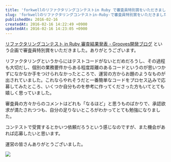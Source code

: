 ```yaml
---
title: 'forkwellのリファクタリングコンテストin Ruby で審査員特別賞をいただきました'
slug: 'forkwellのリファクタリングコンテストin-Ruby-で審査員特別賞をいただきました'
publishedOn: 2016-02-16
createdAt: 2016-02-16 14:22:49 +0900
updatedAt: 2016-02-16 14:23:05 +0900
---
```

[リファクタリングコンテスト in Ruby 審査結果発表 - Grooves開発ブログ](https://tech.grooves.com/entry/2016/02/03/forkwell_refactoring_contest) という企画で審査員特別賞をいただきました。ありがとうございます。

リファクタリングというからにはテストコードがないとだめだろうし、その過程も大切だし、個別の業務要件からある程度距離のあるコードというのが思いつかずになかなか手をつけられなかったところで、運営の方からお題のようなものが出されていました。これならやれそうだと一番簡単なコードをプロセス込みで応募してみたところ、いくつか自分ものを参考に作ってくださった方もいてとても嬉しく思っていました。

審査員の方々からのコメントはどれも「なるほど」と思うものばかりで、承認欲求が満たされつつも、自分の足りないところがわかってとても勉強になりました。

コンテストで受賞するとかいつ依頼だろうという感じなのですが、また機会があれば応募したいと思います。

運営の皆さんありがとうございました。

![](https://lh3.googleusercontent.com/9xdGY4hxCqJ2B2JshIRTb3N_gmrn_LhUiQ68HtuSF6L9K2gnj3Q44olrCj5xO5PqH74oZkbw0Bf9EbtgHIlbQtRXVKweJiGXQliEUFzFEEZtO4dKLd4A9lJnNnCAbkdvmv457HjlgS6ClcgNDChFbSqp7IiSzpFd2vDOIqlo1VORNVxY8fD-0gXSVPWVPwurLON4ovl8toI-oG0nNQ30fdQihJG0Y3Yv8oWgyBfpDPeW2IcbGKrMKmJoFPuMAxROaLOWRA0MJz7_yP0JtgC3MA4I1SXl-ezBj9TJgy9t8BTmUegVdRG8Lh1vHiqe43UwHgGhARE3YpPaI-XorRbhE284-8i3wBKa9PAzGs0cGRW8siGIZ5R3SsCZWo7YmnOWfzRDtpHnM3FbzHhAqfR4_kow5AmRVdhT7WQRMukBXYXQrcOIXc7vfAqSfhqWWTyMJR5bbGezVvnzrq0yPKly2tOIVlP9ipu6TqhyOcE_FstZ1xtyn7r-g2h0-mJ7ZG0HnexXJd-lkZOQjpV6OQc7IswTCl_wMyY3LpbqkoUZ3gAB3jWD0P17M1QI7EDK-ZaNSHsaWA=w442-h589-no)
